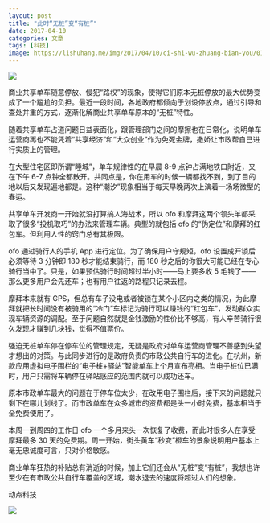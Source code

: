 ```yaml
---
layout: post
title: "此时“无桩”变“有桩”"
date: 2017-04-10
categories: 文章
tags: [科技]
image: https://lishuhang.me/img/2017/04/10/ci-shi-wu-zhuang-bian-you/01.jpg
---
```


![](http://mmbiz.qpic.cn/mmbiz_jpg/AdRKyBVLoHK3M25Hf1OvJMkNx9icYQUhHM1Jnz3lpnLiczsGl31lNawFQE0zMs57pfdmd52OSyjagiaoLcDqGkXcQ/0?wx_fmt=jpeg)

商业共享单车随意停放、侵犯“路权”的现象，使得它们原本无桩停放的最大优势变成了一个尴尬的负担。最近一段时间，各地政府都倾向于划设停放点，通过引导和查处并重的方式，逐渐化解商业共享单车原本的“无桩”特性。

随着共享单车占道问题日益表面化，跟管理部门之间的摩擦也在日常化，说明单车运营商再也不能凭着“共享经济”和“大众创业”作为免死金牌，撒娇让市政帮自己进行实质上的管理。

在大型住宅区即所谓“睡城”，单车规律性的在早晨 8-9 点钟占满地铁口附近，又在下午 6-7 点钟全都散开。共同点是，你在用车的时候一辆都找不到，到了目的地以后又发现遍地都是。这种“潮汐”现象相当于每天早晚两次上演着一场场微型的春运。

共享单车开发商一开始就没打算搞人海战术，所以 ofo 和摩拜这两个领头羊都采取了很多“投机取巧”的办法来管理车辆。典型的就包括 ofo 的“伪定位”和摩拜的红包车。但利用人性的窍门总有其极限。

ofo 通过骑行人的手机 App 进行定位。为了确保用户守规矩，ofo 设置成开锁后必须等待 3 分钟即 180 秒才能结束骑行，而 180 秒之后的你很大可能已经在专心骑行当中了。只是，如果预估骑行时间超过半小时——马上要多收 5 毛钱了——那么更多用户会先还车；也有用户往返的路程只记录去程。

摩拜本来就有 GPS，但总有车子没电或者被锁在某个小区内之类的情况，为此摩拜就把长时间没有被骑用的“冷门”车标记为骑行可以赚钱的“红包车”，发动群众实现车辆资源的调配。至于问题自然就是金钱激励的性价比不够高，有人辛苦骑行很久发现才赚到几块钱，觉得不值票价。

强迫无桩单车停在停车位的管理规定，无疑是政府对单车运营商管理不善感到失望才想出的对策。与此同步进行的是政府负责的市政公共自行车的进化。在杭州，新款应用虚拟电子围栏的“电子桩+驿站”智能单车上个月宣布亮相。当电子桩位已满时，用户只需将车辆停在驿站感应的范围内就可以成功还车。

原本市政单车最大的问题在于停车位太少，在改用电子围栏后，接下来的问题就只剩下在哪儿划线了。而市政单车在众多城市的资费都是头一小时免费，基本相当于全免费使用了。

本周一到周四的工作日 ofo 一个多月来头一次恢复了收费，而此时很多人在享受摩拜最多 30 天的免费期。周一开始，街头黄车“秒变”橙车的景象说明用户基本上毫无忠诚度可言，只对价格敏感。

商业单车狂热的补贴总有消逝的时候，加上它们还会从“无桩”变“有桩”，我想也许至少在有市政公共自行车覆盖的区域，潮水退去的速度将超过人们的想象。

动点科技

![](https://lishuhang.me/img/2017/04/10/ci-shi-wu-zhuang-bian-you/01.jpg)